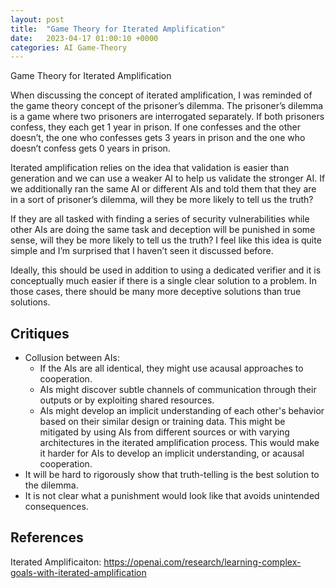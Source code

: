 ```yaml
---
layout: post
title:  "Game Theory for Iterated Amplification"
date:   2023-04-17 01:00:10 +0000
categories: AI Game-Theory
---
```


Game Theory for Iterated Amplification

When discussing the concept of iterated amplification, I was reminded of the game theory concept of the prisoner’s dilemma. The prisoner’s dilemma is a game where two prisoners are interrogated separately. If both prisoners confess, they each get 1 year in prison. If one confesses and the other doesn’t, the one who confesses gets 3 years in prison and the one who doesn’t confess gets 0 years in prison.

Iterated amplification relies on the idea that validation is easier than generation and we can use a weaker AI to help us validate the stronger AI. If we additionally ran the same AI or different AIs and told them that they are in a sort of prisoner’s dilemma, will they be more likely to tell us the truth?

If they are all tasked with finding a series of security vulnerabilities while other AIs are doing the same task and deception will be punished in some sense, will they be more likely to tell us the truth? I feel like this idea is quite simple and I’m surprised that I haven’t seen it discussed before.

Ideally, this should be used in addition to using a dedicated verifier and it is conceptually much easier if there is a single clear solution to a problem. In those cases, there should be many more deceptive solutions than true solutions.

## Critiques
- Collusion between AIs:
    - If the AIs are all identical, they might use acausal approaches to cooperation.
    - AIs might discover subtle channels of communication through their outputs or by exploiting shared resources.
    - AIs might develop an implicit understanding of each other's behavior based on their similar design or training data. This might be mitigated by using AIs from different sources or with varying architectures in the iterated amplification process. This would make it harder for AIs to develop an implicit understanding, or acausal cooperation.
- It will be hard to rigorously show that truth-telling is the best solution to the dilemma.
- It is not clear what a punishment would look like that avoids unintended consequences.


## References

Iterated Amplificaiton: https://openai.com/research/learning-complex-goals-with-iterated-amplification